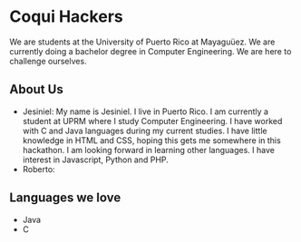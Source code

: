
# Coqui Hackers

We are students at the University of Puerto Rico at Mayaguüez. We are currently doing a bachelor degree in Computer Engineering.
We are here to challenge ourselves.

## About Us

- Jesiniel: My name is Jesiniel. I live in Puerto Rico. I am currently a student at UPRM where I study Computer Engineering. I have worked with C and Java languages during my current studies. I have little knowledge in HTML and CSS, hoping this gets me somewhere in this hackathon. I am looking forward in learning other languages. I have interest in Javascript, Python and PHP.
- Roberto: 

## Languages we love

- Java
- C

